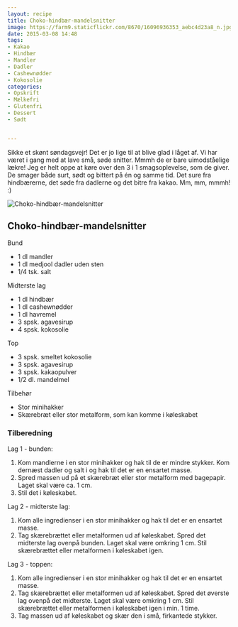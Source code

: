 ```yaml
---
layout: recipe
title: Choko-hindbær-mandelsnitter
image: https://farm9.staticflickr.com/8670/16096936353_aebc4d23a8_n.jpg
date: 2015-03-08 14:48
tags:
- Kakao
- Hindbær 
- Mandler 
- Dadler
- Cashewnødder
- Kokosolie
categories:
- Opskrift
- Mælkefri
- Glutenfri
- Dessert 
- Sødt


---
```

Sikke et skønt søndagsvejr! Det er jo lige til at blive glad i låget af. Vi har været i gang med at lave små, søde snitter. Mmmh de er bare uimodståelige lækre! Jeg er helt oppe at køre over den 3 i 1 smagsoplevelse, som de giver. De smager både surt, sødt og bittert på én og samme tid. Det sure fra hindbærerne, det søde fra dadlerne og det bitre fra kakao. Mm, mm, mmmh! :)   

![Choko-hindbær-mandelsnitter](https://farm9.staticflickr.com/8670/16096936353_aebc4d23a8_z.jpg) 


## Choko-hindbær-mandelsnitter

Bund 
- 1 dl mandler
- 1 dl medjool dadler uden sten
- 1/4 tsk. salt 


Midterste lag
- 1 dl hindbær
- 1 dl cashewnødder
- 1 dl havremel
- 3 spsk. agavesirup 
- 4 spsk. kokosolie 



Top 
- 3 spsk. smeltet kokosolie 
- 3 spsk. agavesirup 
- 3 spsk. kakaopulver 
- 1/2 dl. mandelmel

Tilbehør
- Stor minihakker 
- Skærebræt eller stor metalform, som kan komme i køleskabet

### Tilberedning
Lag 1 - bunden:
1. Kom mandlerne i en stor minihakker og hak til de er mindre stykker. Kom dernæst dadler og salt i og hak til det er en ensartet masse.
2. Spred massen ud på et skærebræt eller stor metalform med bagepapir. Laget skal være ca. 1 cm.
3. Stil det i køleskabet.

Lag 2 - midterste lag:
1. Kom alle ingredienser i en stor minihakker og hak til det er en ensartet masse.
2. Tag skærebrættet eller metalformen ud af køleskabet. Spred det midterste lag ovenpå bunden. Laget skal være omkring 1 cm. Stil skærebrættet eller metalformen i køleskabet igen.

Lag 3 - toppen:
1. Kom alle ingredienser i en stor minihakker og hak til det er en ensartet masse.
2. Tag skærebrættet eller metalformen ud af køleskabet. Spred det øverste lag ovenpå det midterste. Laget skal være omkring 1 cm. Stil skærebrættet eller metalformen i køleskabet igen i min. 1 time.
3. Tag massen ud af køleskabet og skær den i små, firkantede stykker.















